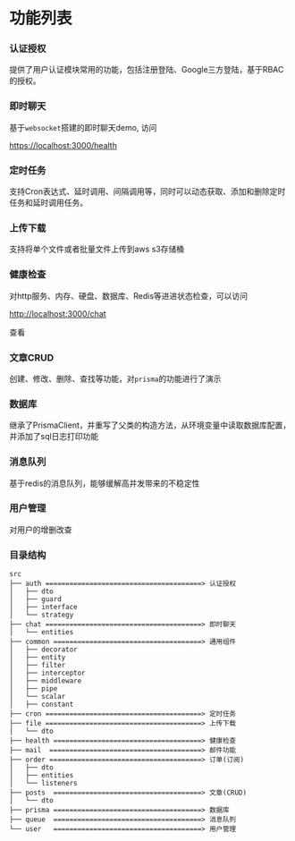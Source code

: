 # 功能列表

### 认证授权

提供了用户认证模块常用的功能，包括注册登陆、Google三方登陆，基于RBAC的授权。



### 即时聊天

基于`websocket`搭建的即时聊天demo, 访问  

<a href="https://localhost:3000/health" target="_blank" rel="noreferrer">https://localhost:3000/health</a>



### 定时任务

支持Cron表达式、延时调用、间隔调用等，同时可以动态获取、添加和删除定时任务和延时调用任务。



### 上传下载

支持将单个文件或者批量文件上传到aws s3存储桶



### 健康检查

对http服务、内存、硬盘、数据库、Redis等进进状态检查，可以访问

<a href="http://localhost:3000/chat" target="_blank" rel="noreferrer">http://localhost:3000/chat</a>

查看



### 文章CRUD

创建、修改、删除、查找等功能，对`prisma`的功能进行了演示



### 数据库

继承了PrismaClient，并重写了父类的构造方法，从环境变量中读取数据库配置，并添加了sql日志打印功能



### 消息队列

基于redis的消息队列，能够缓解高并发带来的不稳定性



### 用户管理

对用户的增删改查





### 目录结构

```
src
├── auth =======================================> 认证授权
│   ├── dto 
│   ├── guard
│   ├── interface
│   └── strategy
├── chat =======================================> 即时聊天
│   └── entities
├── common =====================================> 通用组件
│   ├── decorator
│   ├── entity
│   ├── filter
│   ├── interceptor
│   ├── middleware
│   ├── pipe
│   └── scalar
│   ├── constant
├── cron =======================================> 定时任务
├── file =======================================> 上传下载
│   └── dto
├── health =====================================> 健康检查
├── mail  ======================================> 邮件功能
├── order ======================================> 订单(订阅)
│   ├── dto
│   ├── entities
│   └── listeners
├── posts  =====================================> 文章(CRUD)
│   └── dto
├── prisma =====================================> 数据库
├── queue  =====================================> 消息队列
└── user   =====================================> 用户管理
```

